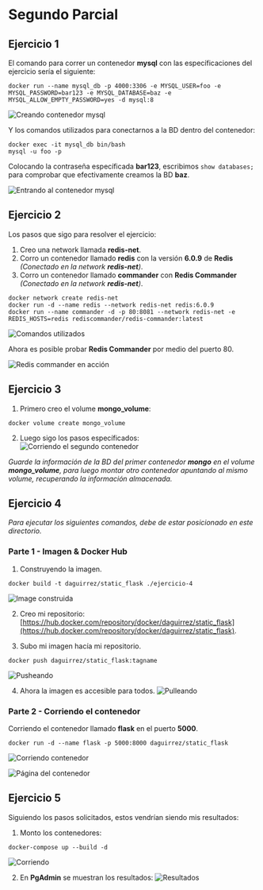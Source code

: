 # Segundo Parcial

## Ejercicio 1
El comando para correr un contenedor **mysql** con las específicaciones del ejercicio sería el siguiente:

```
docker run --name mysql_db -p 4000:3306 -e MYSQL_USER=foo -e MYSQL_PASSWORD=bar123 -e MYSQL_DATABASE=baz -e MYSQL_ALLOW_EMPTY_PASSWORD=yes -d mysql:8
```

![Creando contenedor **mysql**](/images/p1-init-mysql.png)

Y los comandos utilizados para conectarnos a la BD dentro del contenedor:

```
docker exec -it mysql_db bin/bash
mysql -u foo -p
```

Colocando la contraseña específicada **bar123**, escribimos `show databases;` para comprobar que efectivamente creamos la BD **baz**.

![Entrando al contenedor **mysql**](/images/p1-into-container.png)


## Ejercicio 2
Los pasos que sigo para resolver el ejercicio:

1. Creo una network llamada **redis-net**.
2. Corro un contenedor llamado **redis** con la versión **6.0.9** de **Redis** _(Conectado en la network **redis-net**)_.
3. Corro un contenedor llamado **commander** con **Redis Commander** _(Conectado en la network **redis-net**)_.

```
docker network create redis-net
docker run -d --name redis --network redis-net redis:6.0.9
docker run --name commander -d -p 80:8081 --network redis-net -e REDIS_HOSTS=redis rediscommander/redis-commander:latest
```

![Comandos utilizados](/images/p2-redis.png)

Ahora es posible probar **Redis Commander** por medio del puerto 80.

![Redis commander en acción](/images/p2-redis-commander.png)


## Ejercicio 3
1. Primero creo el volume **mongo_volume**:
```
docker volume create mongo_volume
```

2. Luego sigo los pasos específicados:
![Corriendo el segundo contenedor](/images/p3-volumes.png)

_Guarde la información de la BD del primer contenedor **mongo** en el volume **mongo_volume**, para luego montar otro contenedor apuntando al mismo volume, recuperando la información almacenada._


## Ejercicio 4
_Para ejecutar los siguientes comandos, debe de estar posicionado en este directorio._

### Parte 1 - Imagen & Docker Hub
1. Construyendo la imagen.
```
docker build -t daguirrez/static_flask ./ejercicio-4
```
![Image construida](/images/p4-built-image.png)

2. Creo mi repositorio: [https://hub.docker.com/repository/docker/daguirrez/static_flask](https://hub.docker.com/repository/docker/daguirrez/static_flask).

3. Subo mi imagen hacía mi repositorio.
```
docker push daguirrez/static_flask:tagname
```
![Pusheando](/images/p4-push.png)

4. Ahora la imagen es accesible para todos.
![Pulleando](/images/p4-pull.png)

### Parte 2 - Corriendo el contenedor
Corriendo el contenedor llamado **flask** en el puerto **5000**.

```
docker run -d --name flask -p 5000:8000 daguirrez/static_flask
```
![Corriendo contenedor](/images/p4-container.png)

![Página del contenedor](/images/p4-flask-page.png)


## Ejercicio 5
Siguiendo los pasos solicitados, estos vendrían siendo mis resultados:

1. Monto los contenedores:
```
docker-compose up --build -d
```
![Corriendo](/images/p5-build.png)

2. En **PgAdmin** se muestran los resultados:
![Resultados](/images/p5-pgadmin.png)